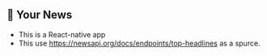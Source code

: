## 🚀 Your News

- This is a React-native app 
- This use https://newsapi.org/docs/endpoints/top-headlines as a spurce.
